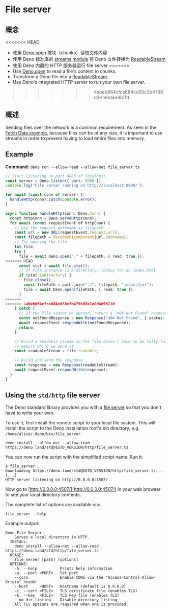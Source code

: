 # File server

## 概念

<<<<<<< HEAD
- 使用 [Deno.open](https://doc.deno.land/deno/stable/~/Deno.open) 按块（chunks）读取文件内容
- 使用 Deno 标准库的 [streams module](https://deno.land/std@$STD_VERSION/streams/) 将 Deno 文件转换为
  [ReadableStream](https://developer.mozilla.org/zh-CN/docs/Web/API/ReadableStream)
- 使用 Deno 内置的 HTTP 服务器运行 file server
=======
- Use [Deno.open](https://doc.deno.land/deno/stable/~/Deno.open) to read a
  file's content in chunks.
- Transform a Deno file into a
  [ReadableStream](https://developer.mozilla.org/en-US/docs/Web/API/ReadableStream).
- Use Deno's integrated HTTP server to run your own file server.
>>>>>>> 4abeb864cfce684cd30c3b4796d3e1e0d4e9b11d

## 概述

Sending files over the network is a common requirement. As seen in the [Fetch Data example](./fetch_data), because files
can be of any size, it is important to use streams in order to prevent having to load entire files into memory.

## Example

**Command:** `deno run --allow-read --allow-net file_server.ts`

```ts
// Start listening on port 8080 of localhost.
const server = Deno.listen({ port: 8080 });
console.log("File server running on http://localhost:8080/");

for await (const conn of server) {
  handleHttp(conn).catch(console.error);
}

async function handleHttp(conn: Deno.Conn) {
  const httpConn = Deno.serveHttp(conn);
  for await (const requestEvent of httpConn) {
    // Use the request pathname as filepath
    const url = new URL(requestEvent.request.url);
    const filepath = decodeURIComponent(url.pathname);
    // Try opening the file
    let file;
    try {
      file = await Deno.open("." + filepath, { read: true });
<<<<<<< HEAD
      const stat = await file.stat();
      // If File instance is a directory, lookup for an index.html
      if (stat.isDirectory) {
        file.close();
        const filePath = path.join("./", filepath, "index.html");
        file = await Deno.open(filePath, { read: true });
      }
=======
>>>>>>> 4abeb864cfce684cd30c3b4796d3e1e0d4e9b11d
    } catch {
      // If the file cannot be opened, return a "404 Not Found" response
      const notFoundResponse = new Response("404 Not Found", { status: 404 });
      await requestEvent.respondWith(notFoundResponse);
      return;
    }

    // Build a readable stream so the file doesn't have to be fully loaded into
    // memory while we send it
    const readableStream = file.readable;

    // Build and send the response
    const response = new Response(readableStream);
    await requestEvent.respondWith(response);
  }
}
```

## Using the `std/http` file server

The Deno standard library provides you with a [file server](https://deno.land/std@$STD_VERSION/http/file_server.ts) so
that you don't have to write your own.

To use it, first install the remote script to your local file system. This will install the script to the Deno
installation root's bin directory, e.g. `/home/alice/.deno/bin/file_server`.

```shell
deno install --allow-net --allow-read https://deno.land/std@$STD_VERSION/http/file_server.ts
```

You can now run the script with the simplified script name. Run it:

```shell
$ file_server .
Downloading https://deno.land/std@$STD_VERSION/http/file_server.ts...
[...]
HTTP server listening on http://0.0.0.0:4507/
```

Now go to [http://0.0.0.0:4507/](http://0.0.0.0:4507/) in your web browser to see your local directory contents.

The complete list of options are available via:

```shell
file_server --help
```

Example output:

```
Deno File Server
    Serves a local directory in HTTP.
  INSTALL:
    deno install --allow-net --allow-read https://deno.land/std/http/file_server.ts
  USAGE:
    file_server [path] [options]
  OPTIONS:
    -h, --help          Prints help information
    -p, --port <PORT>   Set port
    --cors              Enable CORS via the "Access-Control-Allow-Origin" header
    --host     <HOST>   Hostname (default is 0.0.0.0)
    -c, --cert <FILE>   TLS certificate file (enables TLS)
    -k, --key  <FILE>   TLS key file (enables TLS)
    --no-dir-listing    Disable directory listing
    All TLS options are required when one is provided.
```
